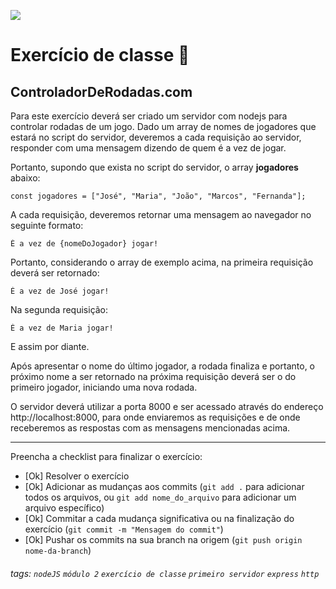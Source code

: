 ![](https://i.imgur.com/xG74tOh.png)

# Exercício de classe 🏫

## ControladorDeRodadas.com

Para este exercício deverá ser criado um servidor com nodejs para controlar rodadas de um jogo. Dado um array de nomes de jogadores que estará no script do servidor, deveremos a cada requisição ao servidor, responder com uma mensagem dizendo de quem é a vez de jogar.

Portanto, supondo que exista no script do servidor, o array **jogadores** abaixo:

```javascript=
const jogadores = ["José", "Maria", "João", "Marcos", "Fernanda"];
```

A cada requisição, deveremos retornar uma mensagem ao navegador no seguinte formato:
```
É a vez de {nomeDoJogador} jogar!
```
Portanto, considerando o array de exemplo acima, na primeira requisição deverá ser retornado:
```
É a vez de José jogar!
```
Na segunda requisição:
```
É a vez de Maria jogar!
```
E assim por diante.

Após apresentar o nome do último jogador, a rodada finaliza e portanto, o próximo nome a ser retornado na próxima requisição deverá ser o do primeiro jogador, iniciando uma nova rodada.

O servidor deverá utilizar a porta 8000 e ser acessado através do endereço http://localhost:8000, para onde enviaremos as requisições e de onde receberemos as respostas com as mensagens mencionadas acima.

---

Preencha a checklist para finalizar o exercício:

- [Ok] Resolver o exercício
- [Ok] Adicionar as mudanças aos commits (`git add .` para adicionar todos os arquivos, ou `git add nome_do_arquivo` para adicionar um arquivo específico)
- [Ok] Commitar a cada mudança significativa ou na finalização do exercício (`git commit -m "Mensagem do commit"`)
- [Ok] Pushar os commits na sua branch na origem (`git push origin nome-da-branch`)

###### tags: `nodeJS` `módulo 2` `exercício de classe` `primeiro servidor` `express` `http`